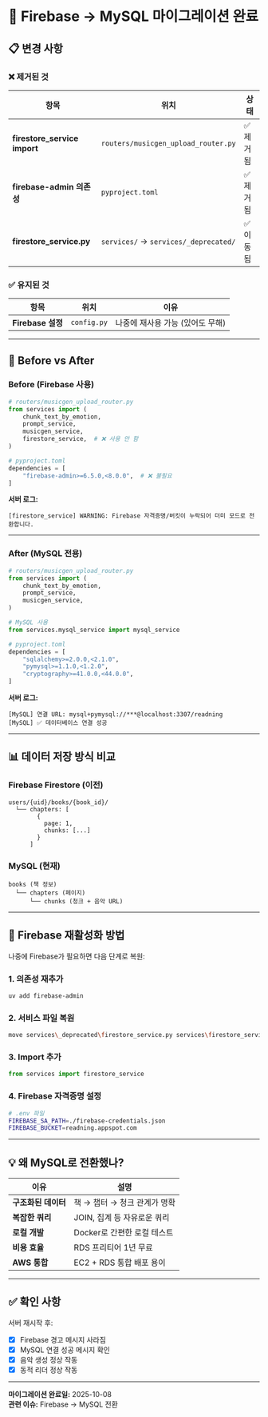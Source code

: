 # 🔄 Firebase → MySQL 마이그레이션 완료

## 📋 변경 사항

### ❌ 제거된 것

| 항목 | 위치 | 상태 |
|------|------|------|
| **firestore_service import** | `routers/musicgen_upload_router.py` | ✅ 제거됨 |
| **firebase-admin 의존성** | `pyproject.toml` | ✅ 제거됨 |
| **firestore_service.py** | `services/` → `services/_deprecated/` | ✅ 이동됨 |

### ✅ 유지된 것

| 항목 | 위치 | 이유 |
|------|------|------|
| **Firebase 설정** | `config.py` | 나중에 재사용 가능 (있어도 무해) |

---

## 🎯 Before vs After

### Before (Firebase 사용)
```python
# routers/musicgen_upload_router.py
from services import (
    chunk_text_by_emotion,
    prompt_service,
    musicgen_service,
    firestore_service,  # ❌ 사용 안 함
)

# pyproject.toml
dependencies = [
    "firebase-admin>=6.5.0,<8.0.0",  # ❌ 불필요
]
```

**서버 로그:**
```
[firestore_service] WARNING: Firebase 자격증명/버킷이 누락되어 더미 모드로 전환합니다.
```

---

### After (MySQL 전용)
```python
# routers/musicgen_upload_router.py
from services import (
    chunk_text_by_emotion,
    prompt_service,
    musicgen_service,
)

# MySQL 사용
from services.mysql_service import mysql_service

# pyproject.toml
dependencies = [
    "sqlalchemy>=2.0.0,<2.1.0",
    "pymysql>=1.1.0,<1.2.0",
    "cryptography>=41.0.0,<44.0.0",
]
```

**서버 로그:**
```
[MySQL] 연결 URL: mysql+pymysql://***@localhost:3307/readning
[MySQL] ✅ 데이터베이스 연결 성공
```

---

## 📊 데이터 저장 방식 비교

### Firebase Firestore (이전)
```
users/{uid}/books/{book_id}/
  └── chapters: [
        {
          page: 1,
          chunks: [...]
        }
      ]
```

### MySQL (현재)
```
books (책 정보)
  └── chapters (페이지)
      └── chunks (청크 + 음악 URL)
```

---

## 🔮 Firebase 재활성화 방법

나중에 Firebase가 필요하면 다음 단계로 복원:

### 1. 의존성 재추가
```bash
uv add firebase-admin
```

### 2. 서비스 파일 복원
```bash
move services\_deprecated\firestore_service.py services\firestore_service.py
```

### 3. Import 추가
```python
from services import firestore_service
```

### 4. Firebase 자격증명 설정
```bash
# .env 파일
FIREBASE_SA_PATH=./firebase-credentials.json
FIREBASE_BUCKET=readning.appspot.com
```

---

## 💡 왜 MySQL로 전환했나?

| 이유 | 설명 |
|------|------|
| **구조화된 데이터** | 책 → 챕터 → 청크 관계가 명확 |
| **복잡한 쿼리** | JOIN, 집계 등 자유로운 쿼리 |
| **로컬 개발** | Docker로 간편한 로컬 테스트 |
| **비용 효율** | RDS 프리티어 1년 무료 |
| **AWS 통합** | EC2 + RDS 통합 배포 용이 |

---

## ✅ 확인 사항

서버 재시작 후:
- [x] Firebase 경고 메시지 사라짐
- [x] MySQL 연결 성공 메시지 확인
- [x] 음악 생성 정상 작동
- [x] 동적 리더 정상 작동

---

**마이그레이션 완료일:** 2025-10-08  
**관련 이슈:** Firebase → MySQL 전환

